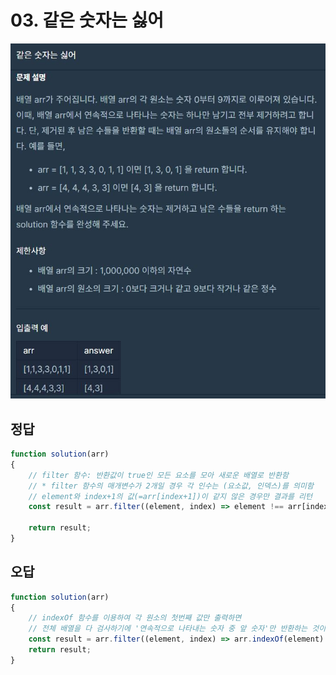 # 03. 같은 숫자는 싫어
![03](./img/03_%EA%B0%99%EC%9D%80%20%EC%88%AB%EC%9E%90%EB%8A%94%20%EC%8B%AB%EC%96%B4.JPG)
## 정답
```Javascript
function solution(arr)
{
    // filter 함수: 반환값이 true인 모든 요소를 모아 새로운 배열로 반환함
    // * filter 함수의 매개변수가 2개일 경우 각 인수는 (요소값, 인덱스)를 의미함
    // element와 index+1의 값(=arr[index+1])이 같지 않은 경우만 결과를 리턴
    const result = arr.filter((element, index) => element !== arr[index+1]);
    
    return result;
}
```
## 오답
```Javascript
function solution(arr)
{
    // indexOf 함수를 이용하여 각 원소의 첫번째 값만 출력하면
    // 전체 배열을 다 검사하기에 '연속적으로 나타내는 숫자 중 앞 숫자'만 반환하는 것이 아니라 '전체 배열의 숫자 중 맨 앞 하나'만 반환함.
    const result = arr.filter((element, index) => arr.indexOf(element) === index);    
    return result;
}
```
